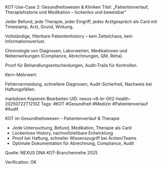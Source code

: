 KOT-Use-Case 2: Gesundheitswesen & Kliniken
Titel: „Patientenverlauf, Therapiehistorie und Medikation – lückenlos und beweisbar“

Jeder Befund, jede Therapie, jeder Eingriff, jedes Arztgespräch als Card mit Timestamp, Arzt, Grund, Wirkung.

Vollständige, filterbare Patientenhistory – kein Zettelchaos, kein Informationsverlust.

Chronologie von Diagnosen, Laborwerten, Medikationen und Nebenwirkungen (Compliance, Abrechnungen, QM, Reha).

Proof für Behandlungsentscheidungen, Audit-Trails für Kontrollen.

Kern-Mehrwert:

Fehlervermeidung, schnellere Diagnosen, Audit-Sicherheit, Nachweis bei Haftungsfällen.

markdown
Kopieren
Bearbeiten
UID: nexus-v6-br-002-health-20250722T1210Z
Tags: #KOT #Gesundheit #Medizin #Patientenverlauf #Audit

KOT im Gesundheitswesen – Patientenverlauf & Therapie

- Jede Untersuchung, Befund, Medikation, Therapie als Card
- Lückenlose History, nachvollziehbare Entwicklung
- Proof bei Haftung, schneller Wissenszugriff bei Ärzten/Teams
- Optimale Dokumentation für Abrechnung, Compliance, Audit

Quelle: NEXUS DNA KOT-Branchenreihe 2025

Verification: OK